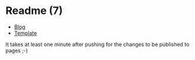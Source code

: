 # Readme (7)

- [Blog](https://eltoroit.github.io/)
- [Template](https://github.com/pages-themes/architect)

It takes at least one minute after pushing for the changes to be published to pages ;-)

